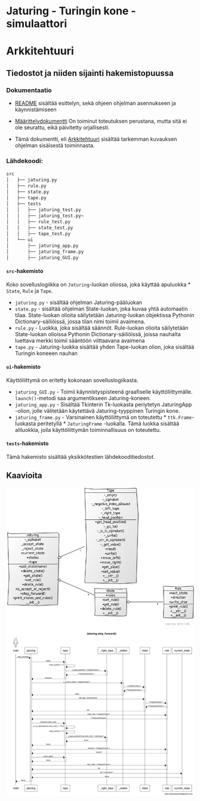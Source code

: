 # Jaturing - Turingin kone -simulaattori

# Arkkitehtuuri

## Tiedostot ja niiden sijainti hakemistopuussa

### Dokumentaatio

* [README](https://github.com/jatufin/ot-harjoitustyo/blob/master/README.md) sisältää esittelyn, sekä ohjeen ohjelman asennukseen ja käynnistämiseen

* [Määrittelydokumentti](https://github.com/jatufin/ot-harjoitustyo/blob/master/dokumentaatio/vaatimusmaarittely.md) On toiminut toteutuksen perustana, mutta sitä ei ole seurattu, eikä päivitetty orjallisesti.

* Tämä dokumentti, eli [Arkkitehtuuri](https://github.com/jatufin/ot-harjoitustyo/blob/master/dokumentaatio/arkkitehtuuri.md) sisältää tarkemman kuvauksen ohjelman sisäisestä toiminnasta.

### Lähdekoodi:
```
src
│   ├── jaturing.py
│   ├── rule.py
│   ├── state.py
│   ├── tape.py
│   ├── tests
│   │   ├── jaturing_test.py
│   │   ├── jaturing_test.py~
│   │   ├── rule_test.py
│   │   ├── state_test.py
│   │   ├── tape_test.py
│   └── ui
│       ├── jaturing_app.py
│       ├── jaturing_frame.py
│       ├── jaturing_GUI.py

```

#### ```src```-hakemisto

Koko sovelluslogiikka on ```Jaturing```-luokan oliossa, joka käyttää apuluokka * ```State```, ```Rule``` ja ```Tape```.

* ```jaturing.py``` - sisältää ohjelman Jaturing-pääluokan
* ```state.py``` - sisältää ohjelman State-luokan, joka kuvaa yhtä automaatin tilaa. State-luokan olioita säilytetään Jaturing-luokan objektissa Pythonin Dictionary-säiliöissä, jossa tilan nimi toimii avaimena.
* ```rule.py``` - Luokka, joka sisältää säännöt. Rule-luokan olioita säilytetään State-luokan olioissa Pythonin Dictionary-säiliöissä, joissa nauhalta luettava merkki toimii sääntöön viittaavana avaimena
* ```tape.py``` - Jaturing-luokka sisältää yhden Tape-luokan olion, joka sisältää Turingin koneeen nauhan

#### ```ui```-hakemisto

Käyttöliittymä on eritetty kokonaan sovelluslogiikasta.

* ```jaturing_GUI.py``` - Toimii käynnistyspisteenä graafiselle käyttöliittymälle. ```launch()```-metodi saa argumentikseen Jaturing-koneen.
* ```jaturing_app.py``` - Sisältää Tkinterin Tk-luokasta periytetyn JaturingApp -olion, jolle välitetään käytettävä Jaturing-tyyppinen Turingin kone.
* ```jaturing_frame.py``` - Varsinainen käyttöliittymä on toteutettu * ```ttk.Frame```-luokasta peritetyllä * ```JaturingFrame``` -luokalla. Tämä luokka sisältää aliluokkia, joila käyttöliittymän toiminnallisuus on toteutettu.

#### ```tests```-hakemisto

Tämä hakemisto sisältää yksikkötestien lähdekooditiedostot.


## Kaavioita

![Class diagram](class_diagram.png)
![sekvenssikaavio](sequencediagram.png)
